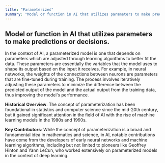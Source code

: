 ```yaml
---
title: "Parameterized"
summary: "Model or function in AI that utilizes parameters to make predictions or decisions."
---
```


## Model or function in AI that utilizes parameters to make predictions or decisions.

In the context of AI, a parameterized model is one that depends on parameters which are adjusted through learning algorithms to better fit the data. These parameters are essentially the variables that the model uses to shape its output based on the input it receives. For example, in neural networks, the weights of the connections between neurons are parameters that are fine-tuned during training. The process involves iteratively adjusting these parameters to minimize the difference between the predicted output of the model and the actual output from the training data, thus improving the model's performance.

**Historical Overview**: The concept of parameterization has been foundational in statistics and computer science since the mid-20th century, but it gained significant attention in the field of AI with the rise of machine learning models in the 1980s and 1990s.

**Key Contributors**: While the concept of parameterization is a broad and fundamental idea in mathematics and science, in AI, notable contributions have come from the developers of early neural networks and machine learning algorithms, including but not limited to pioneers like Geoffrey Hinton and Yann LeCun, who worked extensively on parameterized models in the context of deep learning.

